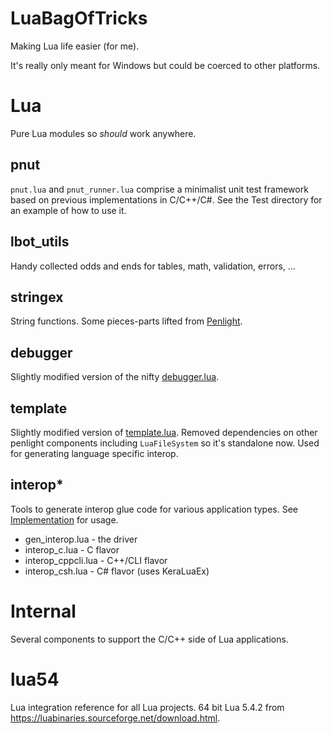# LuaBagOfTricks

Making Lua life easier (for me).

It's really only meant for Windows but could be coerced to other platforms.

# Lua
Pure Lua modules so *should* work anywhere.

## pnut
`pnut.lua` and `pnut_runner.lua` comprise a minimalist unit test framework based on previous implementations in C/C++/C#.
See the Test directory for an example of how to use it.

## lbot_utils
Handy collected odds and ends for tables, math, validation, errors, ...

## stringex
String functions. Some pieces-parts lifted from  [Penlight](https://github.com/lunarmodules/Penlight).

## debugger
Slightly modified version of the nifty [debugger.lua](https://github.com/slembcke/debugger.lua).

## template
Slightly modified version of [template.lua](https://github.com/lunarmodules/Penlight).
Removed dependencies on other penlight components including `LuaFileSystem` so it's standalone now.
Used for generating language specific interop.

## interop*
Tools to generate interop glue code for various application types.
See [Implementation](https://github.com/cepthomas/LbotImpl.git) for usage.
- gen_interop.lua - the driver
- interop_c.lua - C flavor
- interop_cppcli.lua - C++/CLI flavor
- interop_csh.lua - C# flavor (uses KeraLuaEx)

# Internal
Several components to support the C/C++ side of Lua applications.

# lua54
Lua integration reference for all Lua projects. 64 bit Lua 5.4.2 from https://luabinaries.sourceforge.net/download.html.
